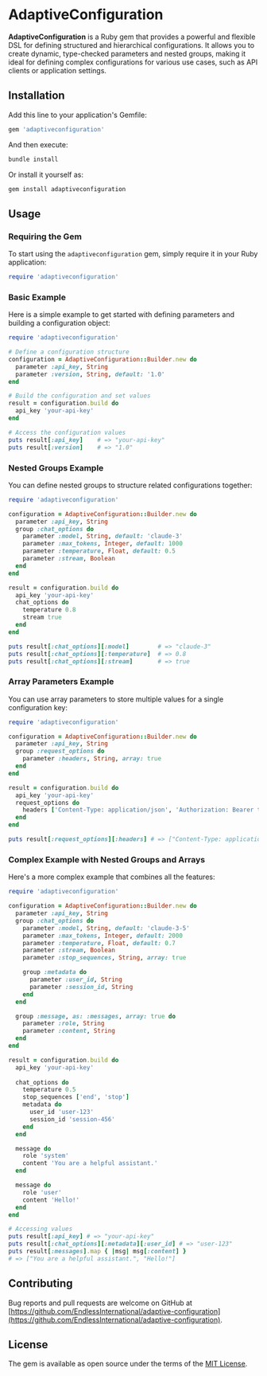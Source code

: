 # AdaptiveConfiguration

**AdaptiveConfiguration** is a Ruby gem that provides a powerful and flexible DSL for defining structured and hierarchical configurations. It allows you to create dynamic, type-checked parameters and nested groups, making it ideal for defining complex configurations for various use cases, such as API clients or application settings.

## Installation

Add this line to your application's Gemfile:

```ruby
gem 'adaptiveconfiguration'
```

And then execute:

```bash
bundle install
```

Or install it yourself as:

```bash
gem install adaptiveconfiguration
```

## Usage

### Requiring the Gem

To start using the `adaptiveconfiguration` gem, simply require it in your Ruby application:

```ruby
require 'adaptiveconfiguration'
```

### Basic Example

Here is a simple example to get started with defining parameters and building a configuration object:

```ruby
require 'adaptiveconfiguration'

# Define a configuration structure
configuration = AdaptiveConfiguration::Builder.new do 
  parameter :api_key, String
  parameter :version, String, default: '1.0'
end

# Build the configuration and set values
result = configuration.build do 
  api_key 'your-api-key'
end

# Access the configuration values
puts result[:api_key]    # => "your-api-key"
puts result[:version]    # => "1.0"
```

### Nested Groups Example

You can define nested groups to structure related configurations together:

```ruby
require 'adaptiveconfiguration'

configuration = AdaptiveConfiguration::Builder.new do 
  parameter :api_key, String
  group :chat_options do
    parameter :model, String, default: 'claude-3'
    parameter :max_tokens, Integer, default: 1000
    parameter :temperature, Float, default: 0.5
    parameter :stream, Boolean
  end
end

result = configuration.build do 
  api_key 'your-api-key'
  chat_options do
    temperature 0.8
    stream true
  end
end

puts result[:chat_options][:model]        # => "claude-3"
puts result[:chat_options][:temperature]  # => 0.8
puts result[:chat_options][:stream]       # => true
```

### Array Parameters Example

You can use array parameters to store multiple values for a single configuration key:

```ruby
require 'adaptiveconfiguration'

configuration = AdaptiveConfiguration::Builder.new do 
  parameter :api_key, String
  group :request_options do
    parameter :headers, String, array: true
  end
end

result = configuration.build do 
  api_key 'your-api-key'
  request_options do
    headers ['Content-Type: application/json', 'Authorization: Bearer token']
  end
end

puts result[:request_options][:headers] # => ["Content-Type: application/json", "Authorization: Bearer token"]
```

### Complex Example with Nested Groups and Arrays

Here's a more complex example that combines all the features:

```ruby
require 'adaptiveconfiguration'

configuration = AdaptiveConfiguration::Builder.new do 
  parameter :api_key, String
  group :chat_options do
    parameter :model, String, default: 'claude-3-5'
    parameter :max_tokens, Integer, default: 2000
    parameter :temperature, Float, default: 0.7
    parameter :stream, Boolean
    parameter :stop_sequences, String, array: true

    group :metadata do
      parameter :user_id, String
      parameter :session_id, String
    end
  end

  group :message, as: :messages, array: true do 
    parameter :role, String
    parameter :content, String
  end
end

result = configuration.build do 
  api_key 'your-api-key'
  
  chat_options do
    temperature 0.5
    stop_sequences ['end', 'stop']
    metadata do
      user_id 'user-123'
      session_id 'session-456'
    end
  end

  message do
    role 'system'
    content 'You are a helpful assistant.'
  end

  message do
    role 'user'
    content 'Hello!'
  end
end

# Accessing values
puts result[:api_key] # => "your-api-key"
puts result[:chat_options][:metadata][:user_id] # => "user-123"
puts result[:messages].map { |msg| msg[:content] }
# => ["You are a helpful assistant.", "Hello!"]
```

## Contributing

Bug reports and pull requests are welcome on GitHub at [https://github.com/EndlessInternational/adaptive-configuration](https://github.com/EndlessInternational/adaptive-configuration).

## License

The gem is available as open source under the terms of the [MIT License](https://opensource.org/licenses/MIT).
